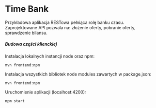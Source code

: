 # Time Bank
Przykładowa aplikacja RESTowa pełniąca rolę banku czasu. </br>
Zaprojektowane API pozwala na: złożenie oferty, pobranie oferty, </br> sprawdzenie bilansu.
##### Budowa części klienckiej
Instalacja lokalnych instancji node oraz npm:
```
mvn frontend:npm
```
Instalacja wszystkich bibliotek node modules zawartych w package.json:
```
mvn frontend:npm
```
Uruchomienie aplikacji (localhost:4200):
```
npm start
```